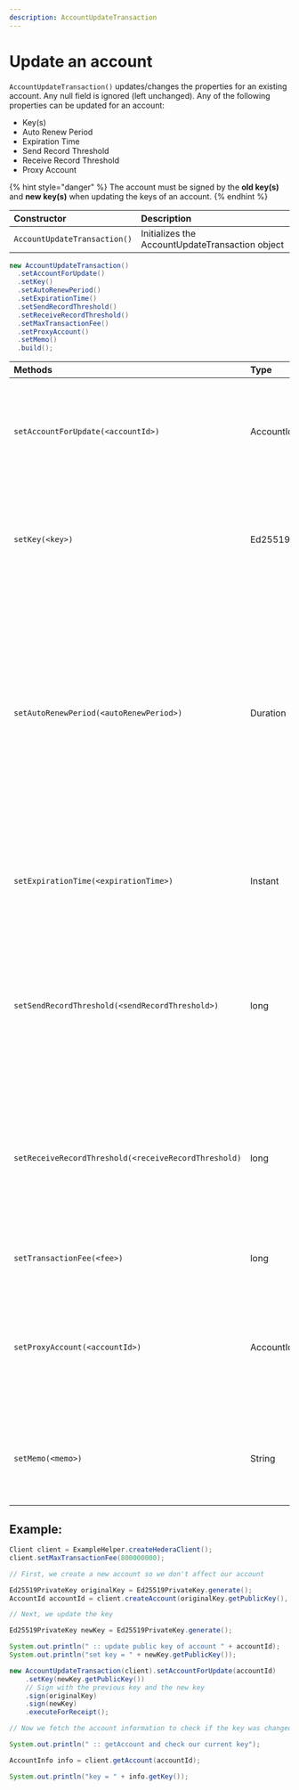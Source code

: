 ```yaml
---
description: AccountUpdateTransaction
---
```


# Update an account

`AccountUpdateTransaction()` updates/changes the properties for an existing account. Any null field is ignored \(left unchanged\). Any of the following properties can be updated for an account:

* Key\(s\)
* Auto Renew Period
* Expiration Time
* Send Record Threshold
* Receive Record Threshold 
* Proxy Account

{% hint style="danger" %}
The account must be signed by the **old key\(s\)** and **new key\(s\)** when updating the keys of an account.
{% endhint %}

| Constructor | Description |
| :--- | :--- |
| `AccountUpdateTransaction()` | Initializes the AccountUpdateTransaction object |

```java
new AccountUpdateTransaction()
  .setAccountForUpdate()
  .setKey()
  .setAutoRenewPeriod()
  .setExpirationTime()
  .setSendRecordThreshold()
  .setReceiveRecordThreshold()
  .setMaxTransactionFee()
  .setProxyAccount()
  .setMemo()
  .build();
```



<table>
  <thead>
    <tr>
      <th style="text-align:left">Methods</th>
      <th style="text-align:left">Type</th>
      <th style="text-align:left">Description</th>
    </tr>
  </thead>
  <tbody>
    <tr>
      <td style="text-align:left"><code>setAccountForUpdate(&lt;accountId&gt;)</code>
      </td>
      <td style="text-align:left">AccountId</td>
      <td style="text-align:left">
        <p>The ID of the account to update in this transaction</p>
        <p><em>default:  None</em>
        </p>
        <p></p>
      </td>
    </tr>
    <tr>
      <td style="text-align:left"><code>setKey(&lt;key&gt;)</code>
      </td>
      <td style="text-align:left">Ed25519PublicKey</td>
      <td style="text-align:left">
        <p>The public key generated for the new account.</p>
        <p><em>default:  None</em>
        </p>
      </td>
    </tr>
    <tr>
      <td style="text-align:left"><code>setAutoRenewPeriod(&lt;autoRenewPeriod&gt;)</code>
      </td>
      <td style="text-align:left">Duration</td>
      <td style="text-align:left">
        <p>The period of time in which the account will auto-renew in seconds. Duration
          type is in seconds. For example, one hour would result in the input value
          of <code>3600 </code>seconds</p>
        <p><em>default:  None</em>
        </p>
      </td>
    </tr>
    <tr>
      <td style="text-align:left"><code>setExpirationTime(&lt;expirationTime&gt;)</code>
      </td>
      <td style="text-align:left">Instant</td>
      <td style="text-align:left">
        <p>The new expiration time to extend to.</p>
        <p><em>default:  None</em>
        </p>
      </td>
    </tr>
    <tr>
      <td style="text-align:left"><code>setSendRecordThreshold(&lt;sendRecordThreshold&gt;)</code>
      </td>
      <td style="text-align:left">long</td>
      <td style="text-align:left">
        <p>Creates a record for any transaction that withdraws more than x value
          of tinybars.</p>
        <p><em>default:  None</em>
        </p>
      </td>
    </tr>
    <tr>
      <td style="text-align:left"><code>setReceiveRecordThreshold(&lt;receiveRecordThreshold)</code>
      </td>
      <td style="text-align:left">long</td>
      <td style="text-align:left">
        <p>Creates a record for any transaction that deposits more than x value of
          tinybars.</p>
        <p><em>default:  None</em>
        </p>
      </td>
    </tr>
    <tr>
      <td style="text-align:left"><code>setTransactionFee(&lt;fee&gt;)</code>
      </td>
      <td style="text-align:left">long</td>
      <td style="text-align:left">The fee for the transaction in tinybars</td>
    </tr>
    <tr>
      <td style="text-align:left"><code>setProxyAccount(&lt;accountId&gt;)</code>
      </td>
      <td style="text-align:left">AccountId</td>
      <td style="text-align:left">
        <p>ID of account to which this account should be proxy staked.</p>
        <p><em>default:  None</em>
        </p>
      </td>
    </tr>
    <tr>
      <td style="text-align:left"><code>setMemo(&lt;memo&gt;)</code>
      </td>
      <td style="text-align:left">String</td>
      <td style="text-align:left">Any notes or descriptions that should be put into the record (max length
        100)</td>
    </tr>
  </tbody>
</table>

## Example:

```java
Client client = ExampleHelper.createHederaClient();
client.setMaxTransactionFee(800000000);

// First, we create a new account so we don't affect our account

Ed25519PrivateKey originalKey = Ed25519PrivateKey.generate();
AccountId accountId = client.createAccount(originalKey.getPublicKey(), 0);

// Next, we update the key

Ed25519PrivateKey newKey = Ed25519PrivateKey.generate();

System.out.println(" :: update public key of account " + accountId);
System.out.println("set key = " + newKey.getPublicKey());

new AccountUpdateTransaction(client).setAccountForUpdate(accountId)
    .setKey(newKey.getPublicKey())
    // Sign with the previous key and the new key
    .sign(originalKey)
    .sign(newKey)
    .executeForReceipt();

// Now we fetch the account information to check if the key was changed

System.out.println(" :: getAccount and check our current key");

AccountInfo info = client.getAccount(accountId);

System.out.println("key = " + info.getKey());
```

